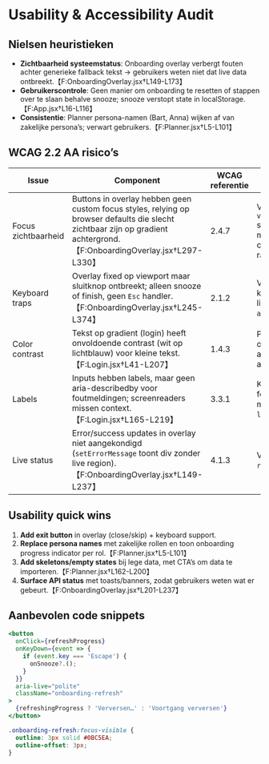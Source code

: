 # Usability & Accessibility Audit

## Nielsen heuristieken
- **Zichtbaarheid systeemstatus**: Onboarding overlay verbergt fouten achter generieke fallback tekst → gebruikers weten niet dat live data ontbreekt.【F:OnboardingOverlay.jsx†L149-L173】
- **Gebruikerscontrole**: Geen manier om onboarding te resetten of stappen over te slaan behalve snooze; snooze verstopt state in localStorage.【F:App.jsx†L16-L116】
- **Consistentie**: Planner persona-namen (Bart, Anna) wijken af van zakelijke persona’s; verwart gebruikers.【F:Planner.jsx†L5-L101】

## WCAG 2.2 AA risico’s
| Issue | Component | WCAG referentie | Bevinding |
| --- | --- | --- | --- |
| Focus zichtbaarheid | Buttons in overlay hebben geen custom focus styles, relying op browser defaults die slecht zichtbaar zijn op gradient achtergrond.【F:OnboardingOverlay.jsx†L297-L330】 | 2.4.7 | Voeg `:focus-visible` styles toe met hoge contrast rand. |
| Keyboard traps | Overlay fixed op viewport maar sluitknop ontbreekt; alleen snooze of finish, geen `Esc` handler.【F:OnboardingOverlay.jsx†L245-L374】 | 2.1.2 | Voeg keyboard listener + `aria-modal`. |
| Color contrast | Tekst op gradient (login) heeft onvoldoende contrast (wit op lichtblauw) voor kleine tekst.【F:Login.jsx†L41-L207】 | 1.4.3 | Pas kleuren of achtergrond aan. |
| Labels | Inputs hebben labels, maar geen aria-describedby voor foutmeldingen; screenreaders missen context.【F:Login.jsx†L165-L219】 | 3.3.1 | Koppel foutmelding met `aria-live`. |
| Live status | Error/success updates in overlay niet aangekondigd (`setErrorMessage` toont div zonder live region).【F:OnboardingOverlay.jsx†L149-L237】 | 4.1.3 | Voeg `role="alert"`. |

## Usability quick wins
1. **Add exit button** in overlay (close/skip) + keyboard support.
2. **Replace persona names** met zakelijke rollen en toon onboarding progress indicator per rol.【F:Planner.jsx†L5-L101】
3. **Add skeletons/empty states** bij lege data, met CTA’s om data te importeren.【F:Planner.jsx†L162-L200】
4. **Surface API status** met toasts/banners, zodat gebruikers weten wat er gebeurt.【F:OnboardingOverlay.jsx†L201-L237】

## Aanbevolen code snippets
```jsx
<button
  onClick={refreshProgress}
  onKeyDown={event => {
    if (event.key === 'Escape') {
      onSnooze?.();
    }
  }}
  aria-live="polite"
  className="onboarding-refresh"
>
  {refreshingProgress ? 'Verversen…' : 'Voortgang verversen'}
</button>
```

```css
.onboarding-refresh:focus-visible {
  outline: 3px solid #0BC5EA;
  outline-offset: 3px;
}
```

